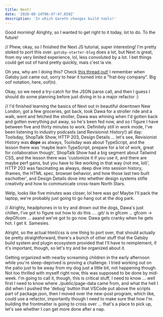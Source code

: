 ```yaml
---
title: Next!
date: '2020-08-14T06:47:47.858Z'
description: 'In which Gareth changes build tools!'
---
```


Good morning! Alrighty, so I wanted to get right to it today, lot to do. To the future!

// Phew, okay, so I finished the Next JS tutorial, super interesting! I'm pretty stoked to port this over. `gatsby-starter-blog` does a lot, but Next is great, from my very limited experience, lol, less convoluted by a lot. I bet things could get out of hand pretty quickly, mais c'est la vie.

Oh yea, why am I doing this? Check [this thread out!](https://twitter.com/tesseralis/status/1293649007739191296) I remember when Gatsby just came out, sorry to hear it turned into a "frat-boy company". Big oof notation, here, oof(n).

Okay, so we need a try-catch for the JSON parse call, and then I guess I should do some planning before just diving in to a major refactor :)

// I'd finished learning the basics of Next out in beautiful downtown New London, got a few groceries, got back, took Dawa for a stroller ride and a walk, went and fetched the stroller, Dawa was whining when I'd gotten back and gotten everything put away, so he's been fed now, and so I figure I have between five and thirty minutes to work. Definitely still in work mode, I've been listening to industry podcasts (and Revisionist History!) all day: Toolsday, ShopTalk Show, HTTP 203, Design Details ... let's see, Revisionist History was **dope** as always, Toolsday was about TypeScript, and the lesson there was 'maybe learn TypeScript, prepare for a lot of work, great for collaboration though', ShopTalk Show had a big segment about Tailwind CSS, and the lesson there was 'customize it if you use it, and there are maybe perf gains, but you have to like working in that way (not me, lol)', HTTP 203 was fascinating as always, deep dive into session history, iframes, the HTML spec, browser behavior, and how those last two built eachother', and Design Details dove into whether design systems stifle creativity and how to communicate cross-team North Stars.

Welp, looks like five minutes was closer, lol here was go! Maybe I'll pack the laptop, we're probably just going to go hang out at the dog park.

// Alrighty, headphones in to try and drown out the dogs, Dawa's just chillen, I've got to figure out how to do this ... .git/ is in gfcom ... gfcom -> depGfcom ... aaand we've got to go now. Dawa gets cranky when he gets hot. I get it. Samesies.

Alright, so the actual html/css is one thing to port over, that should actually be pretty straightforward, there's a bunch of other stuff that the Gatsby build system and plugin ecosystem provided that I'll have to reimplement, if it's important, though, so let's try and be organized about it.

Getting organized with nearby screaming children in the early afternoon while you're sleep-deprived is proving a challenge. I tried working out on the patio just to be away from my dog just a little bit, not happening though. Not too thrilled with myself right now, this was supposed to be done by mid-week. I'm going to call it, though, this is critical stuff, I need to know ... well first I need to know where ./public/page-data came from, and what the hell I did when I pushed the 'debug' button that VSCode put above the scripts part of package.json, then I moved over the new-post program, which like, could use a refactor, importantly though I need to make sure that how I'm building the frontmatter is going to cross over ... that's a place to pick up, let's see whether I can get more done after a nap.

